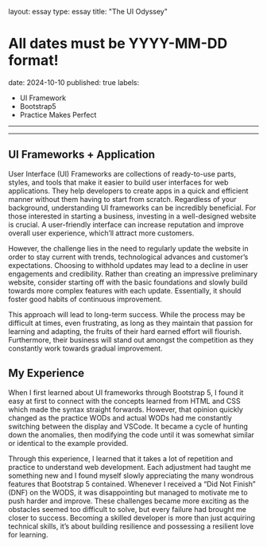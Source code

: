 layout: essay
type: essay
title: "The UI Odyssey"
# All dates must be YYYY-MM-DD format!
date: 2024-10-10
published: true
labels:
  - UI Framework 
  - Bootstrap5
  - Practice Makes Perfect
---


-------------------------------------------

## UI Frameworks + Application

User Interface (UI) Frameworks are collections of ready-to-use parts, styles, and tools that make it easier to build user interfaces for web applications. They help developers to create apps in a quick and efficient manner without them having to start from scratch. Regardless of your background, understanding UI frameworks can be incredibly beneficial. For those interested in starting a business, investing in a well-designed website is crucial. A user-friendly interface can increase reputation and improve overall user experience, which’ll attract more customers. 

However, the challenge lies in the need to regularly update the website in order to stay current with trends, technological advances and customer’s expectations. Choosing to withhold updates may lead to a decline in user engagements and credibility. Rather than creating an impressive preliminary website, consider starting off with the basic foundations and slowly build towards more complex features with each update. Essentially, it should foster good habits of continuous improvement.

This approach will lead to long-term success. While the process may be difficult at times, even frustrating, as long as they maintain that passion for learning and adapting, the fruits of their hard earned effort will flourish. Furthermore, their business will stand out amongst the competition as they constantly work towards gradual improvement.  


## My Experience

When I first learned about UI frameworks through Bootstrap 5, I found it easy at first to connect with the concepts learned from HTML and CSS which made the syntax straight forwards. However, that opinion quickly changed as the practice WODs and actual WODs had me constantly switching between the display and VSCode. It became a cycle of hunting down the anomalies, then modifying the code until it was somewhat similar or identical to the example provided. 

Through this experience, I learned that it takes a lot of repetition and practice to understand web development. Each adjustment had taught me something new and I found myself slowly appreciating the many wondrous features that Bootstrap 5 contained. Whenever I received a “Did Not Finish” (DNF) on the WODS, it was disappointing but managed to motivate me to push harder and improve. These challenges became more exciting as the obstacles seemed too difficult to solve, but every failure had brought me closer to success. Becoming a skilled developer is more than just acquiring technical skills, it’s about building resilience and possessing a resilient love for learning. 
